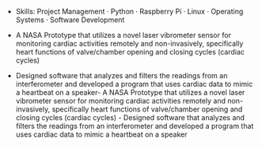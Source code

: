- Skills: Project Management · Python · Raspberry Pi · Linux · Operating Systems · Software Development


- A NASA Prototype that utilizes a novel laser vibrometer sensor for monitoring cardiac activities remotely and non-invasively, specifically heart functions of valve/chamber opening and closing cycles (cardiac cycles)
- Designed software that analyzes and filters the readings from an interferometer and developed a program that uses cardiac data to mimic a heartbeat on a speaker- A NASA Prototype that utilizes a novel laser vibrometer sensor for monitoring cardiac activities remotely and non-invasively, specifically heart functions of valve/chamber opening and closing cycles (cardiac cycles) - Designed software that analyzes and filters the readings from an interferometer and developed a program that uses cardiac data to mimic a heartbeat on a speaker

